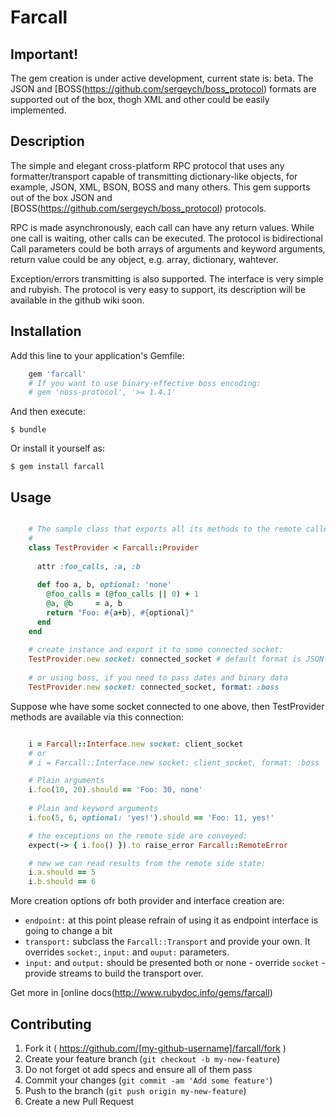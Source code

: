 # Farcall

## Important!

The gem creation is under active development, current state is: beta. The JSON and 
[BOSS(https://github.com/sergeych/boss_protocol) formats are supported out of the box,
thogh XML and other could be easily implemented.

## Description

The simple and elegant cross-platform RPC protocol that uses any formatter/transport capable of
transmitting dictionary-like objects, for example, JSON, XML, BSON, BOSS and many others. This gem
supports out of the box JSON and [BOSS(https://github.com/sergeych/boss_protocol) protocols. 

RPC is made asynchronously, each call can have any return values. While one call is waiting,
other calls can be executed. The protocol is bidirectional Call parameters could be
both arrays of arguments and keyword arguments, return value could be any object, e.g. array, 
dictionary, wahtever.

Exception/errors transmitting is also supported. The interface is very simple and rubyish. The 
protocol is very easy to support, its description will be available in the github wiki soon.

## Installation

Add this line to your application's Gemfile:

```ruby
    gem 'farcall'
    # If you want to use binary-effective boss encoding:
    # gem 'noss-protocol', '>= 1.4.1' 
```

And then execute:

    $ bundle

Or install it yourself as:

    $ gem install farcall

## Usage

```ruby

    # The sample class that exports all its methods to the remote callers:
    #
    class TestProvider < Farcall::Provider
    
      attr :foo_calls, :a, :b
    
      def foo a, b, optional: 'none'
        @foo_calls = (@foo_calls || 0) + 1
        @a, @b     = a, b
        return "Foo: #{a+b}, #{optional}"
      end
    end
    
    # create instance and export it to some connected socket:
    TestProvider.new socket: connected_socket # default format is JSON
    
    # or using boss, if you need to pass dates and binary data
    TestProvider.new socket: connected_socket, format: :boss
```

Suppose whe have some socket connected to one above, then TestProvider methods are available via
this connection:

```ruby

    i = Farcall::Interface.new socket: client_socket
    # or
    # i = Farcall::Interface.new socket: client_socket, format: :boss

    # Plain arguments
    i.foo(10, 20).should == 'Foo: 30, none'
    
    # Plain and keyword arguments
    i.foo(5, 6, optional: 'yes!').should == 'Foo: 11, yes!'

    # the exceptions on the remote side are conveyed:
    expect(-> { i.foo() }).to raise_error Farcall::RemoteError

    # new we can read results from the remote side state:
    i.a.should == 5
    i.b.should == 6
```

More creation options ofr both provider and interface creation are:

* `endpoint:` at this point please refrain of using it as endpoint interface is going to change a 
              bit
* `transport:` subclass the `Farcall::Transport` and provide your own. It overrides `socket:`, 
               `input:` and `ouput:` parameters.
* `input:` and `output:` should be presented both or none - override `socket` - provide streams to
                         build the transport over.
                         

Get more in [online docs(http://www.rubydoc.info/gems/farcall)

## Contributing

1. Fork it ( https://github.com/[my-github-username]/farcall/fork )
2. Create your feature branch (`git checkout -b my-new-feature`)
3. Do not forget ot add specs and ensure all of them pass
4. Commit your changes (`git commit -am 'Add some feature'`)
5. Push to the branch (`git push origin my-new-feature`)
6. Create a new Pull Request

